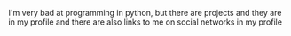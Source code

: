 I'm very bad at programming in python, but there are projects and they are in my profile and there are also links to me on social networks in my profile
